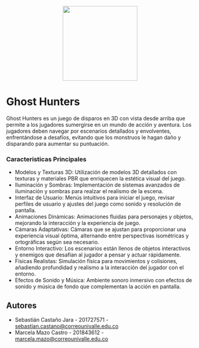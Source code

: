 <p align='center'>
  <img width='200' heigth='225' src='https://user-images.githubusercontent.com/62605744/171186764-43f7aae0-81a9-4b6e-b4ce-af963564eafb.png'>
</p>

# Ghost Hunters

<p>Ghost Hunters es un juego de disparos en 3D con vista desde arriba que 
  permite a los jugadores sumergirse en un mundo de acción y aventura. 
  Los jugadores deben navegar por escenarios detallados y envolventes, 
  enfrentándose a desafíos, evitando que los monstruos le hagan daño
  y disparando para aumentar su puntuación.</p>

  ### Caracteristicas Principales
  * Modelos y Texturas 3D: Utilización de modelos 3D detallados con texturas y materiales PBR que enriquecen la estética visual del juego.
  * Iluminación y Sombras: Implementación de sistemas avanzados de iluminación y sombras para realzar el realismo de la escena.
  * Interfaz de Usuario: Menús intuitivos para iniciar el juego, revisar perfiles de usuario y ajustes del juego como sonido y resolución de pantalla.
  * Animaciones Dinámicas: Animaciones fluidas para personajes y objetos, mejorando la interacción y la experiencia de juego.
  * Cámaras Adaptativas: Cámaras que se ajustan para proporcionar una experiencia visual óptima, alternando entre perspectivas isométricas y ortográficas según sea necesario.
  * Entorno Interactivo: Los escenarios están llenos de objetos interactivos y enemigos que desafían al jugador a pensar y actuar rápidamente.
  * Físicas Realistas: Simulación física para movimientos y colisiones, añadiendo profundidad y realismo a la interacción del jugador con el entorno.
  * Efectos de Sonido y Música: Ambiente sonoro inmersivo con efectos de sonido y música de fondo que complementan la acción en pantalla.

  ## Autores
  - Sebastián Castaño Jara - 201727571 - sebastian.castano@correounivalle.edu.co 
  - Marcela Mazo Castro - 201843612 - marcela.mazo@correounivalle.edu.co

